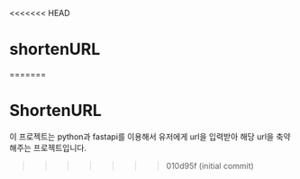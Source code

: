 <<<<<<< HEAD
# shortenURL
=======
# ShortenURL

이 프로젝트는 python과 fastapi를 이용해서 유저에게 url을 입력받아 해당 url을 축약해주는 프로젝트입니다.
>>>>>>> 010d95f (initial commit)
